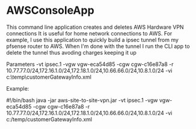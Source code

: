# AWSConsoleApp
This command line application creates and deletes AWS Hardware VPN connections
It is useful for home network connections to AWS. 
For example, I use this application to quickly build a ipsec tunnel from my pfsense router to AWS.
When I'm done with the tunnel I run the CLI app to delete the tunnel thus avoding charges keeping it up


Parameters
-vt ipsec.1
-vgw vgw-eca54d85
-cgw cgw-c16e87a8
-r 10.77.77.0/24,172.16.1.0/24,172.18.1.0/24,10.66.66.0/24,10.8.1.0/24
-vi c:\\temp\\customerGatewayInfo.xml

Example: 

#!/bin/bash
java -jar aws-site-to-site-vpn.jar -vt ipsec.1 -vgw vgw-eca54d85 -cgw cgw-c16e87a8 -r 10.77.77.0/24,172.16.1.0/24,172.18.1.0/24,10.66.66.0/24,10.8.1.0/24 -vi c:/temp/customerGatewayInfo.xml
